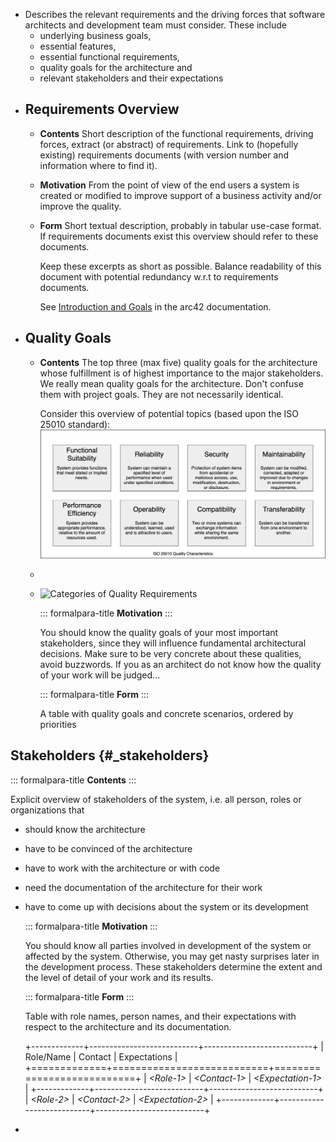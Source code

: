 - Describes the relevant requirements and the driving forces that software architects and development team must consider. These include
	- underlying business goals,
	- essential features,
	- essential functional requirements,
	- quality goals for the architecture and
	- relevant stakeholders and their expectations
- ## Requirements Overview
	- **Contents**
	  Short description of the functional requirements, driving forces, extract (or abstract) of requirements. Link to (hopefully existing) requirements documents (with version number and information where to find it).
	- **Motivation**
	  From the point of view of the end users a system is created or modified to improve support of a business activity and/or improve the quality.
	- **Form**
	  Short textual description, probably in tabular use-case format. If requirements documents exist this overview should refer to these documents.
	  
	  Keep these excerpts as short as possible. Balance readability of this document with potential redundancy w.r.t to requirements documents.
	  
	  See [Introduction and Goals](https://docs.arc42.org/section-1/) in the arc42 documentation.
- ## Quality Goals
	- **Contents**
	  The top three (max five) quality goals for the architecture whose fulfillment is of highest importance to the major stakeholders. We really mean quality goals for the architecture. Don't confuse them with project goals. They are not necessarily identical.
	  
	  Consider this overview of potential topics (based upon the ISO 25010 standard):
	  ![01_2_iso-25010-topics-EN.png](../assets/01_2_iso-25010-topics-EN_1653656975797_0.png)
	-
	- ![Categories of Quality
	  Requirements](images/01_2_iso-25010-topics-EN.png)
	  
	  ::: formalpara-title
	  **Motivation**
	  :::
	  
	  You should know the quality goals of your most important stakeholders,
	  since they will influence fundamental architectural decisions. Make sure
	  to be very concrete about these qualities, avoid buzzwords. If you as an
	  architect do not know how the quality of your work will be judged...
	  
	  ::: formalpara-title
	  **Form**
	  :::
	  
	  A table with quality goals and concrete scenarios, ordered by priorities
## Stakeholders {#_stakeholders}

::: formalpara-title
**Contents**
:::

Explicit overview of stakeholders of the system, i.e. all person, roles
or organizations that
- should know the architecture
- have to be convinced of the architecture
- have to work with the architecture or with code
- need the documentation of the architecture for their work
- have to come up with decisions about the system or its development
  
  ::: formalpara-title
  **Motivation**
  :::
  
  You should know all parties involved in development of the system or
  affected by the system. Otherwise, you may get nasty surprises later in
  the development process. These stakeholders determine the extent and the
  level of detail of your work and its results.
  
  ::: formalpara-title
  **Form**
  :::
  
  Table with role names, person names, and their expectations with respect
  to the architecture and its documentation.
  
  +-------------+---------------------------+---------------------------+
  | Role/Name   | Contact                   | Expectations              |
  +=============+===========================+===========================+
  | *\<Role-1>* | *\<Contact-1>*            | *\<Expectation-1>*        |
  +-------------+---------------------------+---------------------------+
  | *\<Role-2>* | *\<Contact-2>*            | *\<Expectation-2>*        |
  +-------------+---------------------------+---------------------------+
-